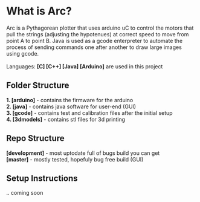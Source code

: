 What is Arc?
===
Arc is a Pythagorean plotter that uses arduino uC to control the motors that pull the strings (adjusting the hypotenues) at correct speed to move from point A to point B. Java is used as a gcode enterpreter to automate the process of sending commands one after another to draw large images using gcode. 
<br />
<br />
Languages: <b>[C] [C++] [Java] [Arduino]</b> are used in this project


Folder Structure
---
<b>1. [arduino]</b> - contains the firmware for the arduino<br/>
<b>2. [java]</b> - contains java software for user-end (GUI)<br/>
<b>3. [gcode]</b> - contains test and calibration files after the initial setup<br/>
<b>4. [3dmodels]</b> - contains stl files for 3d printing<br/>

Repo Structure
---
<b>[development]</b> - most uptodate full of bugs build you can get<br/>
<b>[master]</b> - mostly tested, hopefuly bug free build (GUI)<br/>

Setup Instructions
---
.. coming soon
